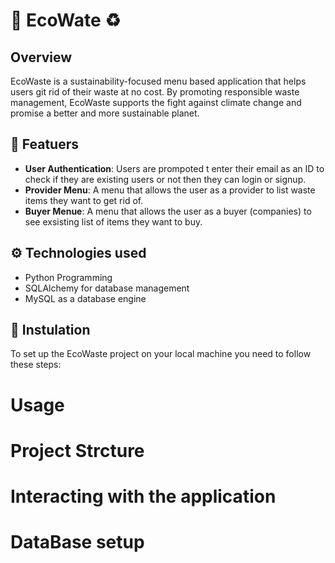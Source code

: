 # 🌱 EcoWate ♻️
## Overview 
EcoWaste is a sustainability-focused menu based application that helps users git rid of their waste at no cost. By promoting responsible waste management, EcoWaste supports the fight against climate change and promise a better and more sustainable planet.

## 🚀 Featuers 
- **User Authentication**: Users are prompoted t enter their email as an ID to check if they are existing users or not then they  can login or signup.
- **Provider Menu**: A menu that allows the user as a provider to list waste items they want to get rid of.
- **Buyer Menue**: A menu that allows the user as a buyer (companies) to see exsisting list of items they want to buy. 

## ⚙️ Technologies used 
- Python Programming
- SQLAlchemy for database management
- MySQL as a database engine 

## 📏 Instulation 
To set up the EcoWaste project on your local machine you need to follow these steps:

# Usage 


# Project Strcture 

# Interacting with the application 

# DataBase setup 
